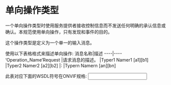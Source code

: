 # 单向操作类型

一个单向操作类型时使用服务提供者接收控制信息而不发送任何明确的承认信息或确认。本规范使用单向操作，只有发现和事件的目的。

这个操作类型是定义为一个单一的输入消息。

使用以下表格格式来描述单向操作:
消息名称|描述
----|----
‘Operation_Name’Request |请求消息的描述。
    |Typer1 Namer1 [a1][b1]
    |Typer2 Namer2 [a2][b2]
    |:
    |Typern Namern [an][bn]

此表对应下面的WSDL符号在ONVIF规格:
<operation name=”’Operation_Name’”>
	<input message=”’prefix’:’Operation_Name’”/>
</operation>

